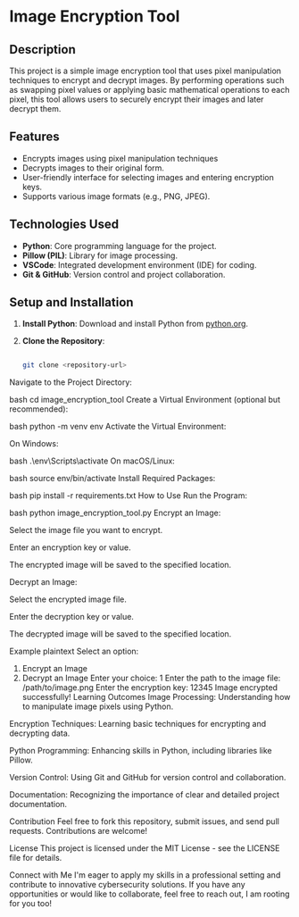 # Image Encryption Tool

## Description

This project is a simple image encryption tool that uses pixel manipulation techniques to encrypt and decrypt images. By performing operations such as swapping pixel values or applying basic mathematical operations to each pixel, this tool allows users to securely encrypt their images and later decrypt them.

## Features

- Encrypts images using pixel manipulation techniques
- Decrypts images to their original form.
- User-friendly interface for selecting images and entering encryption keys.
- Supports various image formats (e.g., PNG, JPEG).

## Technologies Used

- **Python**: Core programming language for the project.
- **Pillow (PIL)**: Library for image processing.
- **VSCode**: Integrated development environment (IDE) for coding.
- **Git & GitHub**: Version control and project collaboration.

## Setup and Installation

1. **Install Python**: Download and install Python from [python.org](https://www.python.org/).
2. **Clone the Repository**:

   ```bash

   git clone <repository-url>

Navigate to the Project Directory:

bash
cd image_encryption_tool
Create a Virtual Environment (optional but recommended):

bash
python -m venv env
Activate the Virtual Environment:

On Windows:

bash
.\env\Scripts\activate
On macOS/Linux:

bash
source env/bin/activate
Install Required Packages:

bash
pip install -r requirements.txt
How to Use
Run the Program:

bash
python image_encryption_tool.py
Encrypt an Image:

Select the image file you want to encrypt.

Enter an encryption key or value.

The encrypted image will be saved to the specified location.

Decrypt an Image:

Select the encrypted image file.

Enter the decryption key or value.

The decrypted image will be saved to the specified location.

Example
plaintext
Select an option:

1. Encrypt an Image
2. Decrypt an Image
Enter your choice: 1
Enter the path to the image file: /path/to/image.png
Enter the encryption key: 12345
Image encrypted successfully!
Learning Outcomes
Image Processing: Understanding how to manipulate image pixels using Python.

Encryption Techniques: Learning basic techniques for encrypting and decrypting data.

Python Programming: Enhancing skills in Python, including libraries like Pillow.

Version Control: Using Git and GitHub for version control and collaboration.

Documentation: Recognizing the importance of clear and detailed project documentation.

Contribution
Feel free to fork this repository, submit issues, and send pull requests. Contributions are welcome!

License
This project is licensed under the MIT License - see the LICENSE file for details.

Connect with Me
I'm eager to apply my skills in a professional setting and contribute to innovative cybersecurity solutions. If you have any opportunities or would like to collaborate, feel free to reach out, I am rooting for you too!
